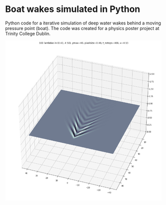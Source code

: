 # Boat wakes simulated in Python

Python code for a iterative simulation of deep water wakes behind a moving pressure point (boat). The code was created for a physics poster project
at Trinity College Dublin.

![working2](working2.png)